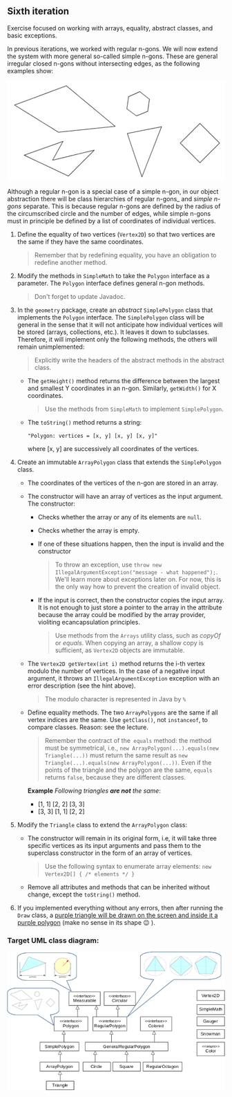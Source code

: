 ## Sixth iteration

Exercise focused on working with arrays, equality, abstract classes, and basic exceptions.

In previous iterations, we worked with regular n-gons. We will now extend the system with more general so-called simple n-gons.
These are general irregular closed n-gons without intersecting edges, as the following examples show:

![examples of irregular n-gons](images/06a.png)

Although a regular n-gon is a special case of a simple n-gon, in our object abstraction there will be class hierarchies of regular n-gons_ and _simple n-gons_ separate. This is because regular n-gons are defined by the radius of the circumscribed circle and the number of edges, while simple n-gons must in principle be defined by a list of coordinates of individual vertices.

1.  Define the equality of two vertices (`Vertex2D`) so that two vertices are the same if they have the same coordinates.

    >   Remember that by redefining equality, you have an obligation to redefine another method.

2. Modify the methods in `SimpleMath` to take the `Polygon` interface as a parameter. The `Polygon` interface defines general n-gon methods.

    > Don't forget to update Javadoc.

3.  In the `geometry` package, create an *abstract* `SimplePolygon` class that implements the `Polygon` interface. The `SimplePolygon` class will be general in the sense that it will not anticipate how individual vertices will be stored (arrays, collections, etc.). It leaves it down to subclasses. Therefore, it will implement only the following methods, the others will remain unimplemented:

	> Explicitly write the headers of the abstract methods in the abstract class.

	*   The `getHeight()` method returns the difference between the largest and smallest Y coordinates in an n-gon. Similarly, `getWidth()` for X coordinates.
	
    	> Use the methods from `SimpleMath` to implement `SimplePolygon`.
	
    *   The `toString()` method returns a string:

            "Polygon: vertices = [x, y] [x, y] [x, y]"

        where [x, y] are successively all coordinates of the vertices.

4.  Create an immutable `ArrayPolygon` class that extends the `SimplePolygon` class.
    *   The coordinates of the vertices of the n-gon are stored in an array.
	*   The constructor will have an array of vertices as the input argument. The constructor:
	    * Checks whether the array or any of its elements are `null`.
		* Checks whether the array is empty.
		* If one of these situations happen, then the input is invalid and the constructor 

		  > To throw an exception, use `throw new IllegalArgumentException("message - what happened");`. We'll learn more about exceptions later on. For now, this is the only way how to prevent the creation of invalid object.

		* If the input is correct, then the constructor copies the input array. It is not enough to just store a pointer to the array in the attribute because the array could be modified by the array provider, violiting ecancapsulation principles.

		  > Use methods from the `Arrays` utility class, such as _copyOf_ or _equals_.
		  > When copying an array, a shallow copy is sufficient, as `Vertex2D` objects are immutable.

    *   The `Vertex2D getVertex(int i)` method returns the i-th vertex modulo the number of vertices.
        In the case of a negative input argument, it throws an `IllegalArgumentException` exception with an error description (see the hint above).

		> The modulo character is represented in Java by `%`

    *   Define equality methods. The two `ArrayPolygons` are the same if all vertex indices are the same. Use `getClass()`, not `instanceof`, to compare classes. Reason: see the lecture.

        > Remember the contract of the` equals` method: the method must be symmetrical, i.e., `new ArrayPolygon(...).equals(new Triangle(...))` must return the same result as `new Triangle(...).equals(new ArrayPolygon(...))`. Even if the points of the triangle and the polygon are the same, `equals` returns `false`, because they are different classes.
        
        **Example** *Following triangles **are not** the same*:
        *   [1, 1] [2, 2] [3, 3]
        *   [3, 3] [1, 1] [2, 2]
        
5.  Modify the `Triangle` class to extend the `ArrayPolygon` class:
    *   The constructor will remain in its original form, i.e, it will take three specific vertices as its input arguments and pass them to the superclass constructor in the form of an array of vertices.

	    >  Use the following syntax to enumerate array elements: `new Vertex2D[] { /* elements */ }`

    *   Remove all attributes and methods that can be inherited without change, except the `toString()` method.
	
6. If you implemented everything without any errors, then after running the `Draw` class, a [purple triangle will be drawn on the screen and inside it a purple polygon](https://gitlab.fi.muni.cz/pb162/pb162-course-info/wikis/draw-images)
   (make no sense in its shape :wink: ).

### Target UML class diagram:

![UML class diagram](images/06-class-diagram.jpg)
